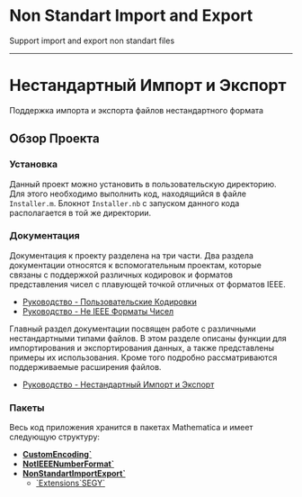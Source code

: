 # Non Standart Import and Export

Support import and export non standart files

---

# Нестандартный Импорт и Экспорт

Поддержка импорта и экспорта файлов нестандартного формата

## Обзор Проекта

### Установка

Данный проект можно установить в пользовательскую директорию. 
Для этого необходимо выполнить код, находящийся в файле `Installer.m`. 
Блокнот `Installer.nb` с запуском данного кода располагается в той же директории. 

### Документация

Документация к проекту разделена на три части. 
Два раздела документации относятся к вспомогательным проектам, 
которые связаны с поддержкой различных кодировок и 
форматов представления чисел с плавующей точкой отличных от форматов IEEE. 

- [Руководство - Пользовательские Кодировки](./CustomEncoding/Documentation/Russian/Guides/Guide.md)
- [Руководство - Не IEEE Форматы Чисел](./NotIEEENumberFormat/Documentation/Russian/Guides/Guide.md)

Главный раздел документации посвящен работе с различными нестандартными типами файлов. 
В этом разделе описаны функции для импортирования и экспортирования данных, а также представлены примеры 
их использования. Кроме того подробно рассматриваются поддерживаемые расширения файлов. 

- [Руководство - Нестандартный Импорт и Экспорт](./NonStandartImportExport/Documentation/Russian/Guides/Guide.md)

### Пакеты

Весь код приложения хранится в пакетах Mathematica и имеет следующую структуру: 

- **[CustomEncoding\`](/.CustomEncoding/CustomEncoding.m)**
- **[NotIEEENumberFormat\`](./NotIEEENumberFormat/NotIEEENumberFormat.m)**
- **[NonStandartImportExport\`](./NonStandartImportExport/NonStandartImportExport.m)**
  - [\`Extensions\`SEGY\`](./NonStandartImportExport/Extensions/SEGY.m)
